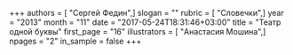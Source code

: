 +++
authors = [ "Сергей Федин",]
slogan = ""
rubric = [ "Словечки",]
year = "2013"
month = "11"
date = "2017-05-24T18:31:46+03:00"
title = "Театр одной буквы"
first_page = "16"
illustrators = [ "Анастасия Мошина",]
npages = "2"
in_sample = false
+++
